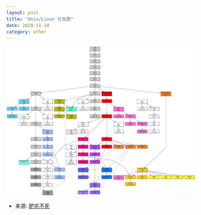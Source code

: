 ```yaml
---
layout: post
title: "Unix/Linux 分支图"
date: 2020-11-10
category: other
---
```

![alt text](/public/img/other/TreeOfUnixAndLinux/20200215123403103.jpg)

* 来源:  [肥宅不死](https://blog.csdn.net/jerryhanjj/article/details/104326073?utm_medium=distribute.pc_aggpage_search_result.none-task-blog-2~all~sobaiduend~default-1-104326073.nonecase&utm_term=linux%E4%B8%BB%E8%A6%81%E5%88%86%E6%94%AF&spm=1000.2123.3001.4430)
